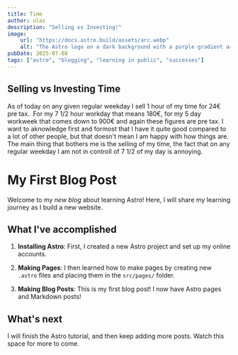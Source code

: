 ```yaml
---
title: Time
author: ulas
description: "Selling vs Investing!"
image:
    url: "https://docs.astro.build/assets/arc.webp"
    alt: "The Astro logo on a dark background with a purple gradient arc."
pubDate: 2025-07-08
tags: ["astro", "blogging", "learning in public", "successes"]
---
```


## Selling vs Investing Time
As of today on any given regular weekday I sell 1 hour of my time for 24€ pre tax.  For my 7 1/2 hour workday that means 180€, for my 5 day workweek that comes down to 900€ and again these figures are pre tax. I want to aknowledge first and formost that I have it quite good compared to a lot of other people, but that doesn't mean I am happy with how things are. The main thing that bothers me is the selling of my time, the fact that on any regular weekday I am not in controll of 7 1/2 of my day is annoying. 


# My First Blog Post


Welcome to my _new blog_ about learning Astro! Here, I will share my learning journey as I build a new website.

## What I've accomplished

1. **Installing Astro**: First, I created a new Astro project and set up my online accounts.

2. **Making Pages**: I then learned how to make pages by creating new `.astro` files and placing them in the `src/pages/` folder.

3. **Making Blog Posts**: This is my first blog post! I now have Astro pages and Markdown posts!

## What's next

I will finish the Astro tutorial, and then keep adding more posts. Watch this space for more to come.